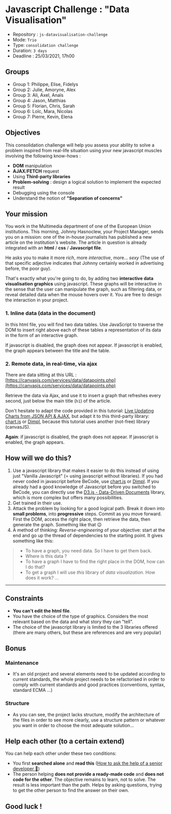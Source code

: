 # Javascript Challenge : "Data Visualisation"

- Repository : `js-datavisualisation-challenge`
- Mode: `Trio`
- Type: `consolidation challenge`
- Duration: `3 days`
- Deadline : 25/03/2021, 17h00

## Groups

- Group 1: Philippe, Elise, Fidelys
- Group 2: Julie, Amoryne, Alex
- Group 3: Ali, Axel, Anaïs  
- Group 4: Jason, Matthias
- Group 5: Florian, Chris, Sarah
- Group 6: Loïc, Mara, Nicolas
- Group 7: Pierre, Kevin, Elena  

## Objectives

This consolidation challenge will help you assess your ability to solve a problem inspired from real-life situation using your new javascript muscles involving the following know-hows :

- **DOM** manipulation
- **AJAX**/**FETCH** request
- Using **Third-party libraries**
- **Problem-solving** : design a logical solution to implement the expected result
- Debugging using the console
- Understand the notion of **"Separation of concerns"**

## Your mission

You work in the Multimedia department of one of the European Union institutions. This morning, Johnny Hasnoclew, your Project Manager, sends you on a mission: one of the in-house journalists has published a new article on the institution's website. The article in question is already integrated with an **html** / **css** / **Javascript file**.

He asks you to make it more *rich*, more *interactive*, more... *sexy* (The use of that specific adjective indicates that Johnny certainly worked in advertising before, the poor guy).

That's exactly what you're going to do, by adding two **interactive data visualisation graphics** using javascript.  These graphs will be interactive in the sense that the user can manipulate the graph, such as filtering data, or reveal detailed data when the mouse hovers over it. You are free to design the interaction in your project.

### 1. Inline data (data in the document)

In this html file, you will find two data tables. Use JavaScript to traverse the DOM to insert right above each of these tables a representation of its data in the form of an interactive graph.

If javascript is disabled, the graph does not appear. If javascript is enabled, the graph appears between the title and the table.

### 2. Remote data, in real-time, via ajax

There are data sitting at this URL :  [https://canvasjs.com/services/data/datapoints.php](https://canvasjs.com/services/data/datapoints.php)

Retrieve the data via Ajax, and use it to insert a graph that refreshes every second, just below the main title (`h1`) of the article.

Don't hesitate to adapt the code provided in this tutorial: [Live Updating Charts from JSON API & AJAX](https://canvasjs.com/docs/charts/how-to/live-updating-javascript-charts-json-api-ajax/), but adapt it to this third-party library: [chart.js](https://www.chartjs.org/) or [Dimpl](http://dimplejs.org/), because this tutorial uses another (not-free) library (canvasJS).

**Again**: if javascript is disabled, the graph does not appear. If javascript is enabled, the graph appears.

## How will we do this?

1. Use a javascript library that makes it easier to do this instead of using just "Vanilla Javascript" (= using javascript without libraries).
If you had never coded in javascript before BeCode, use [chart.js](https://www.chartjs.org/) or [Dimpl](http://dimplejs.org/).
If you already had a good knowledge of Javascript before you switched to BeCode, you can directly use the [D3.js - Data-Driven Documents](https://d3js.org/) library, which is more complex but offers many possibilities.
2. Get trained in their use.
3. Attack the problem by looking for a good logical path. Break it down into **small problems**, into **progressive** steps. Commit as you move forward. First the DOM, access the right place, then retrieve the data, then generate the graph. Something like that 😉
4. A method of thinking: *Reverse-engineering* of your objective: start at the end and go up the thread of dependencies to the starting point. It gives something like this:

> - To have a graph, you need data. So I have to get them back.
> - Where is this data ?
> - To have a graph I have to find the right place in the DOM, how can I do that?
> - To get a graph I will use *this* library of *data visualization*. How does it work?
> ...

---

## Constraints

- **You can't edit the html file**.
- You have the choice of the type of graphics. Considers the most relevant based on the data and what story they can "tell".
- The choice of the javascript library is limited to the 3 libraries offered (there are many others, but these are references and are very popular)

## Bonus

### Maintenance

- It's an old project and several elements need to be updated according to current standards, the whole project needs to be refactorised in order to comply with current standards and good practices (conventions, syntax, standard ECMA ...)

### Structure

- As you can see, the project lacks structure, modify the architecture of the files in order to see more clearly, use a structure pattern or whatever you want in order to choose the most adequate solution...

## Help each other (to a certain extend)

You can help each other under these two conditions:

- You first **searched alone** and **read this** ([How to ask the help of a senior developer 🥇](https://stackoverflow.com/help/how-to-ask))
- The person helping **does not provide a ready-made code** and **does not code for the other**. The objective remains to learn, not to solve. The result is less important than the path. Helps by asking questions, trying to get the other person to find the answer on their own.

## Good luck !